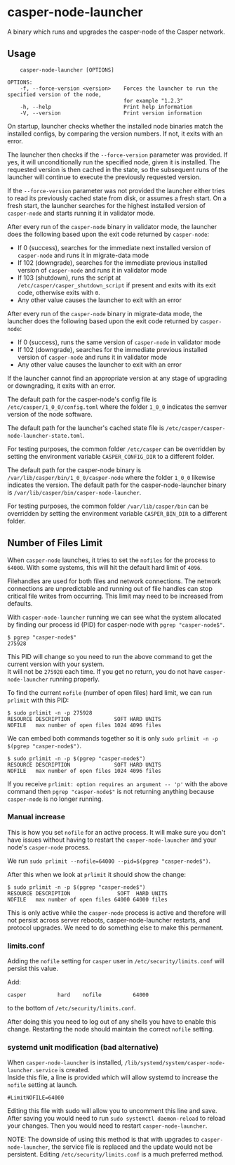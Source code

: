# casper-node-launcher

A binary which runs and upgrades the casper-node of the Casper network.

## Usage

```
    casper-node-launcher [OPTIONS]

OPTIONS:
    -f, --force-version <version>    Forces the launcher to run the specified version of the node,
                                     for example "1.2.3"
    -h, --help                       Print help information
    -V, --version                    Print version information
```

On startup, launcher checks whether the installed node binaries match the installed configs,
by comparing the version numbers.  If not, it exits with an error.

The launcher then checks if the `--force-version` parameter was provided.  If yes, it will unconditionally
run the specified node, given it is installed.  The requested version is then cached in the state,
so the subsequent runs of the launcher will continue to execute the previously requested version.

If the `--force-version` parameter was not provided the launcher either tries to read its previously cached state
from disk, or assumes a fresh start.  On a fresh start, the launcher searches for the highest installed
version of `casper-node` and starts running it in validator mode.

After every run of the `casper-node` binary in validator mode, the launcher does the following based upon the exit code
returned by `casper-node`:
  * If 0 (success), searches for the immediate next installed version of `casper-node` and runs it in migrate-data mode
  * If 102 (downgrade), searches for the immediate previous installed version of `casper-node` and runs it in validator
    mode
  * If 103 (shutdown), runs the script at `/etc/casper/casper_shutdown_script` if present and exits with its exit code,
    otherwise exits with `0`.
  * Any other value causes the launcher to exit with an error

After every run of the `casper-node` binary in migrate-data mode, the launcher does the following based upon the exit
code returned by `casper-node`:
  * If 0 (success), runs the same version of `casper-node` in validator mode
  * If 102 (downgrade), searches for the immediate previous installed version of `casper-node` and runs it in validator
    mode
  * Any other value causes the launcher to exit with an error

If the launcher cannot find an appropriate version at any stage of upgrading or downgrading, it exits with an error.

The default path for the casper-node's config file is `/etc/casper/1_0_0/config.toml` where the folder `1_0_0`
indicates the semver version of the node software.

The default path for the launcher's cached state file is `/etc/casper/casper-node-launcher-state.toml`.

For testing purposes, the common folder `/etc/casper` can be overridden by setting the environment variable
`CASPER_CONFIG_DIR` to a different folder.

The default path for the casper-node binary is `/var/lib/casper/bin/1_0_0/casper-node` where the folder `1_0_0` likewise
indicates the version.  The default path for the casper-node-launcher binary is
`/var/lib/casper/bin/casper-node-launcher`.

For testing purposes, the common folder `/var/lib/casper/bin` can be overridden by setting the environment variable
`CASPER_BIN_DIR` to a different folder.

## Number of Files Limit

When `casper-node` launches, it tries to set the `nofiles` for the process to `64000`.  With some systems, this will
hit the default hard limit of `4096`.

Filehandles are used for both files and network connections.  The network connections are unpredictable and running
out of file handles can stop critical file writes from occurring.  This limit may need to be increased from defaults.

With `casper-node-launcher` running we can see what the system allocated by finding our process id (PID) for casper-node
with `pgrep "casper-node$"`.

```shell
$ pgrep "casper-node$"
275928
```

This PID will change so you need to run the above command to get the current version with your system.  
It will not be `275928` each time. If you get no return, you do not have `casper-node-launcher` running properly.

To find the current `nofile` (number of open files) hard limit, we can run `prlimit` with this PID:

```shell
$ sudo prlimit -n -p 275928
RESOURCE DESCRIPTION              SOFT HARD UNITS
NOFILE   max number of open files 1024 4096 files
```

We can embed both commands together so it is only `sudo prlimit -n -p $(pgrep "casper-node$")`.

```shell
$ sudo prlimit -n -p $(pgrep "casper-node$")
RESOURCE DESCRIPTION              SOFT HARD UNITS
NOFILE   max number of open files 1024 4096 files
```

If you receive `prlimit: option requires an argument -- 'p'` with the above command then `pgrep "casper-node$"` is not
returning anything because `casper-node` is no longer running.

### Manual increase

This is how you set `nofile` for an active process.  It will make sure you don't have issues without having to 
restart the `casper-node-launcher` and your node's `casper-node` process.

We run `sudo prlimit --nofile=64000 --pid=$(pgrep "casper-node$")`.

After this when we look at `prlimit` it should show the change:

```shell
$ sudo prlimit -n -p $(pgrep "casper-node$")
RESOURCE DESCRIPTION               SOFT  HARD UNITS
NOFILE   max number of open files 64000 64000 files
```

This is only active while the `casper-node` process is active and therefore will not persist across server reboots, 
casper-node-launcher restarts, and protocol upgrades.  We need to do something else to make this permanent.

### limits.conf

Adding the `nofile` setting for `casper` user in `/etc/security/limits.conf` will persist this value.

Add:

`casper          hard    nofile          64000`

to the bottom of `/etc/security/limits.conf`.

After doing this you need to log out of any shells you have to enable this change. Restarting the node should
maintain the correct `nofile` setting.

### systemd unit modification (bad alternative)

When `casper-node-launcher` is installed, `/lib/systemd/system/casper-node-launcher.service` is created.  
Inside this file, a line is provided which will allow systemd to increase the `nofile` setting at launch.

`#LimitNOFILE=64000`

Editing this file with sudo will allow you to uncomment this line and save.  After saving you would need to run
`sudo systemctl daemon-reload` to reload your changes.  Then you would need to restart `casper-node-launcher`.

NOTE: The downside of using this method is that with upgrades to `casper-node-launcher`, the service file is replaced
and the update would not be persistent.  Editing `/etc/security/limits.conf` is a much preferred method.

